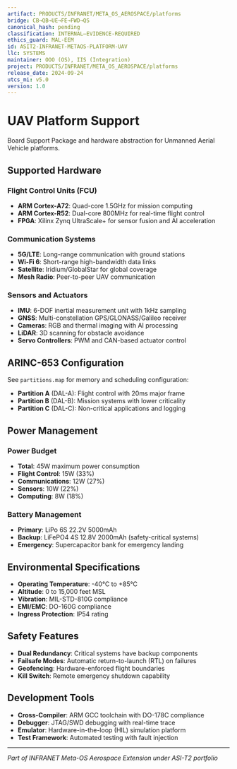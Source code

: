 ```yaml
---
artifact: PRODUCTS/INFRANET/META_OS_AEROSPACE/platforms
bridge: CB→QB→UE→FE→FWD→QS
canonical_hash: pending
classification: INTERNAL–EVIDENCE-REQUIRED
ethics_guard: MAL-EEM
id: ASIT2-INFRANET-METAOS-PLATFORM-UAV
llc: SYSTEMS
maintainer: OOO (OS), IIS (Integration)
project: PRODUCTS/INFRANET/META_OS_AEROSPACE/platforms
release_date: 2024-09-24
utcs_mi: v5.0
version: 1.0
---
```


# UAV Platform Support

Board Support Package and hardware abstraction for Unmanned Aerial Vehicle platforms.

## Supported Hardware

### Flight Control Units (FCU)
- **ARM Cortex-A72**: Quad-core 1.5GHz for mission computing
- **ARM Cortex-R52**: Dual-core 800MHz for real-time flight control
- **FPGA**: Xilinx Zynq UltraScale+ for sensor fusion and AI acceleration

### Communication Systems
- **5G/LTE**: Long-range communication with ground stations
- **Wi-Fi 6**: Short-range high-bandwidth data links
- **Satellite**: Iridium/GlobalStar for global coverage
- **Mesh Radio**: Peer-to-peer UAV communication

### Sensors and Actuators
- **IMU**: 6-DOF inertial measurement unit with 1kHz sampling
- **GNSS**: Multi-constellation GPS/GLONASS/Galileo receiver
- **Cameras**: RGB and thermal imaging with AI processing
- **LiDAR**: 3D scanning for obstacle avoidance
- **Servo Controllers**: PWM and CAN-based actuator control

## ARINC-653 Configuration

See `partitions.map` for memory and scheduling configuration:

- **Partition A** (DAL-A): Flight control with 20ms major frame
- **Partition B** (DAL-B): Mission systems with lower criticality
- **Partition C** (DAL-C): Non-critical applications and logging

## Power Management

### Power Budget
- **Total**: 45W maximum power consumption
- **Flight Control**: 15W (33%)
- **Communications**: 12W (27%)
- **Sensors**: 10W (22%)
- **Computing**: 8W (18%)

### Battery Management
- **Primary**: LiPo 6S 22.2V 5000mAh
- **Backup**: LiFePO4 4S 12.8V 2000mAh (safety-critical systems)
- **Emergency**: Supercapacitor bank for emergency landing

## Environmental Specifications

- **Operating Temperature**: -40°C to +85°C
- **Altitude**: 0 to 15,000 feet MSL
- **Vibration**: MIL-STD-810G compliance
- **EMI/EMC**: DO-160G compliance
- **Ingress Protection**: IP54 rating

## Safety Features

- **Dual Redundancy**: Critical systems have backup components
- **Failsafe Modes**: Automatic return-to-launch (RTL) on failures
- **Geofencing**: Hardware-enforced flight boundaries
- **Kill Switch**: Remote emergency shutdown capability

## Development Tools

- **Cross-Compiler**: ARM GCC toolchain with DO-178C compliance
- **Debugger**: JTAG/SWD debugging with real-time trace
- **Emulator**: Hardware-in-the-loop (HIL) simulation platform
- **Test Framework**: Automated testing with fault injection

---

*Part of INFRANET Meta-OS Aerospace Extension under ASI-T2 portfolio*
